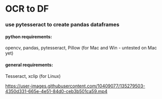 # OCR to DF
### use pytesseract to create pandas dataframes

#### python requirements:
opencv, pandas, pytesseract, Pillow (for Mac and Win - untested on Mac yet)

#### general requirements:
Tesseract, xclip (for Linux)


https://user-images.githubusercontent.com/10409077/135279503-4350d331-665e-4e51-84d0-ceb3b501ca59.mp4

